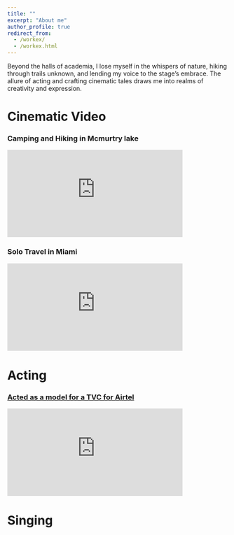 ```yaml
---
title: ""
excerpt: "About me"
author_profile: true
redirect_from:
  - /workex/
  - /workex.html
---
```


Beyond the halls of academia, I lose myself in the whispers of nature, hiking through trails unknown, and lending my voice to the stage’s embrace. The allure of acting and crafting cinematic tales draws me into realms of creativity and expression.

# Cinematic Video

### Camping and Hiking in Mcmurtry lake 

<div class="video-container" data-aos="fade-right" data-aos-delay="400">
    <iframe width="400" height="200" src="https://www.youtube.com/embed/D5eQWIRp95Y" frameborder="0" allowfullscreen></iframe>
</div>

### Solo Travel in Miami 

<div class="video-container" data-aos="fade-right" data-aos-delay="400">
    <iframe width="400" height="200" src="https://www.youtube.com/embed/aywzo952Nx8" frameborder="0" allowfullscreen></iframe>
</div>



# Acting

### [Acted as a model for a TVC for Airtel](https://www.linkedin.com/posts/nazrulhudashanto_working-with-little-big-films-for-airtel-activity-6959507803602345984-liaX?utm_source=share&utm_medium=member_desktop)

<div class="video-container" data-aos="fade-right" data-aos-delay="400">
    <iframe width="400" height="200" src="https://www.youtube.com/embed/Id7NcNQ_qww" frameborder="0" allowfullscreen></iframe>
</div>

# Singing






